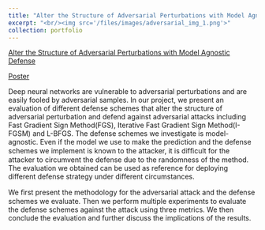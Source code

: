 ```yaml
---
title: "Alter the Structure of Adversarial Perturbations with Model Agnostic Defense"
excerpt: "<br/><img src='/files/images/adversarial_img_1.png'>"
collection: portfolio
---
```


[Alter the Structure of Adversarial Perturbations with Model Agnostic Defense](http://yueqiusun.github.io/files/Alter_the_Structure_of_Adversarial_Perturbations_with_Model_Agnostic_Defense.pdf)<br/>


[Poster](http://yueqiusun.github.io/files/poster_08.pdf)


Deep neural networks are vulnerable to adversarial perturbations and are easily fooled by adversarial samples. In our project, we present an evaluation of different defense schemes that alter the structure of adversarial perturbation and defend against adversarial attacks including Fast Gradient Sign Method(FGS), Iterative Fast Gradient Sign Method(I- FGSM) and L-BFGS. The defense schemes we investigate is model-agnostic. Even if the model we use to make the prediction and the defense schemes we implement is known to the attacker, it is difﬁcult for the attacker to circumvent the defense due to the randomness of the method. The evaluation we obtained can be used as reference for deploying different defense strategy under different circumstances.

We ﬁrst present the methodology for the adversarial attack and the defense schemes we evaluate. Then we perform multiple experiments to evaluate the defense schemes against the attack using three metrics. We then conclude the evaluation and further discuss the implications of the results.





